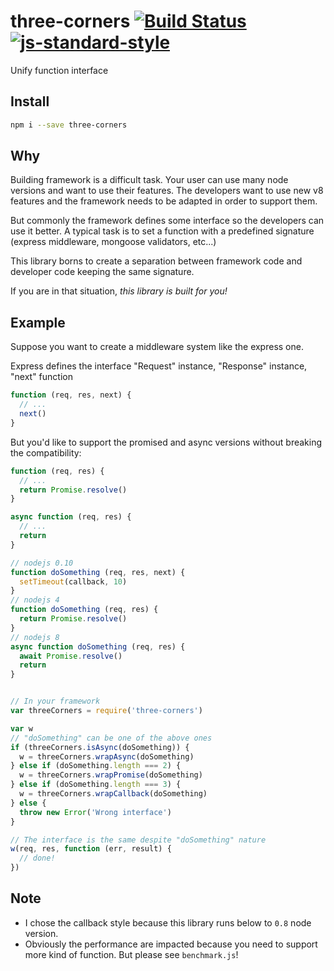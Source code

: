 # three-corners [![Build Status](https://travis-ci.org/allevo/three-corners.svg?branch=master)](https://travis-ci.org/allevo/three-corners) [![js-standard-style](https://img.shields.io/badge/code%20style-standard-brightgreen.svg?style=flat)](http://standardjs.com/)

Unify function interface

## Install

```sh
npm i --save three-corners
```

## Why

Building framework is a difficult task. Your user can use many node versions and want to use their features. The developers want to use new v8 features and the framework needs to be adapted in order to support them.

But commonly the framework defines some interface so the developers can use it better. A typical task is to set a function with a predefined signature (express middleware, mongoose validators, etc...)

This library borns to create a separation between framework code and developer code keeping the same signature.

If you are in that situation, *this library is built for you!*


## Example

Suppose you want to create a middleware system like the express one.

Express defines the interface "Request" instance, "Response" instance, "next" function
```js
function (req, res, next) {
  // ...
  next()
}
```


But you'd like to support the promised and async versions without breaking the compatibility:
```js
function (req, res) {
  // ...
  return Promise.resolve()
}
```
```js
async function (req, res) {
  // ...
  return
}
```

```js
// nodejs 0.10
function doSomething (req, res, next) {
  setTimeout(callback, 10)
}
// nodejs 4
function doSomething (req, res) {
  return Promise.resolve()
}
// nodejs 8
async function doSomething (req, res) {
  await Promise.resolve()
  return
}


// In your framework
var threeCorners = require('three-corners')

var w
// "doSomething" can be one of the above ones
if (threeCorners.isAsync(doSomething)) {
  w = threeCorners.wrapAsync(doSomething)
} else if (doSomething.length === 2) {
  w = threeCorners.wrapPromise(doSomething)
} else if (doSomething.length === 3) {
  w = threeCorners.wrapCallback(doSomething)
} else {
  throw new Error('Wrong interface')
}

// The interface is the same despite "doSomething" nature
w(req, res, function (err, result) {
  // done!
})
```

## Note

- I chose the callback style because this library runs below to `0.8` node version.
- Obviously the performance are impacted because you need to support more kind of function. But please see `benchmark.js`!
